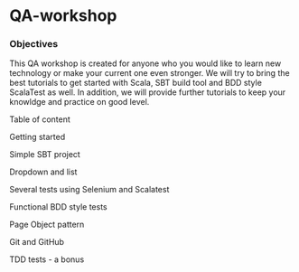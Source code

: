 # QA-workshop
### Objectives
This QA workshop is created for anyone who you would like to learn new technology or make your current one even stronger. We will try to bring the best tutorials to get started with Scala, SBT build tool and BDD style ScalaTest as well. In addition, we will provide further tutorials to keep your knowldge and practice on good level.

Table of content

Getting started

Simple SBT project

Dropdown and list

Several tests using Selenium and Scalatest

Functional BDD style tests

Page Object pattern

Git and GitHub

TDD tests - a bonus
